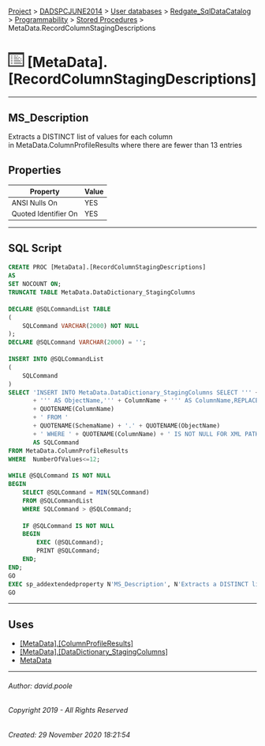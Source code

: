 #### 

[Project](../../../../../readme.md) > [DADSPCJUNE2014](../../../../readme.md) > [User databases](../../../readme.md) > [Redgate_SqlDataCatalog](../../readme.md) > [Programmability](../readme.md) > [Stored Procedures](Stored_Procedures.md) > MetaData.RecordColumnStagingDescriptions

# ![Stored Procedures](../../../../../Images/StoredProcedure32.png) [MetaData].[RecordColumnStagingDescriptions]

---

## <a name="#description"></a>MS_Description

Extracts a DISTINCT list of values for each column in MetaData.ColumnProfileResults where there are fewer than 13 entries

## <a name="#properties"></a>Properties

| Property | Value |
|---|---|
| ANSI Nulls On | YES |
| Quoted Identifier On | YES |


---

## <a name="#sqlscript"></a>SQL Script

```sql
CREATE PROC [MetaData].[RecordColumnStagingDescriptions]
AS
SET NOCOUNT ON;
TRUNCATE TABLE MetaData.DataDictionary_StagingColumns

DECLARE @SQLCommandList TABLE
(
    SQLCommand VARCHAR(2000) NOT NULL
);
DECLARE @SQLCommand VARCHAR(2000) = '';

INSERT INTO @SQLCommandList
(
    SQLCommand
)
SELECT 'INSERT INTO MetaData.DataDictionary_StagingColumns SELECT ''' + SchemaName + ''' AS SchemaName,''' + ObjectName
       + ''' AS ObjectName,''' + ColumnName + ''' AS ColumnName,REPLACE(STUFF((SELECT DISTINCT CHAR(13) + CHAR(10) + CHAR(42) + CHAR(160) + ' 
	   + QUOTENAME(ColumnName)
	   + ' FROM '
	   + QUOTENAME(SchemaName) + '.' + QUOTENAME(ObjectName)
	   + ' WHERE ' + QUOTENAME(ColumnName) + ' IS NOT NULL FOR XML PATH(''''), TYPE).value(''.'',''NVARCHAR(MAX)''),1,2,''''),CHAR(39),CHAR(39)+CHAR(39));'
	   AS SQLCommand
FROM MetaData.ColumnProfileResults
WHERE  NumberOfValues<=12;

WHILE @SQLCommand IS NOT NULL
BEGIN
    SELECT @SQLCommand = MIN(SQLCommand)
    FROM @SQLCommandList
    WHERE SQLCommand > @SQLCommand;

    IF @SQLCommand IS NOT NULL
    BEGIN
        EXEC (@SQLCommand);
        PRINT @SQLCommand;
    END;
END;
GO
EXEC sp_addextendedproperty N'MS_Description', N'Extracts a DISTINCT list of values for each column in MetaData.ColumnProfileResults where there are fewer than 13 entries', 'SCHEMA', N'MetaData', 'PROCEDURE', N'RecordColumnStagingDescriptions', NULL, NULL
GO

```


---

## <a name="#uses"></a>Uses

* [[MetaData].[ColumnProfileResults]](../../Tables/ColumnProfileResults.md)
* [[MetaData].[DataDictionary_StagingColumns]](../../Tables/DataDictionary_StagingColumns.md)
* [MetaData](../../Security/Schemas/MetaData.md)


---

###### Author:  david.poole

###### Copyright 2019 - All Rights Reserved

###### Created: 29 November 2020 18:21:54

